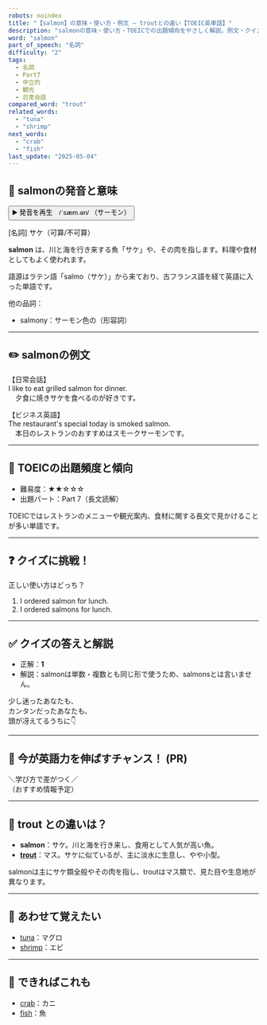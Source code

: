 ```yaml
---
robots: noindex
title: "【salmon】の意味・使い方・例文 ― troutとの違い【TOEIC英単語】"
description: "salmonの意味・使い方・TOEICでの出題傾向をやさしく解説。例文・クイズ付きでtroutとの違いもわかりやすく学べます。"
word: "salmon"
part_of_speech: "名詞"
difficulty: "2"
tags:
  - 名詞
  - Part7
  - 中立的
  - 観光
  - 日常会話
compared_word: "trout"
related_words:
  - "tuna"
  - "shrimp"
next_words:
  - "crab"
  - "fish"
last_update: "2025-05-04"
---
```


## 🔰 salmonの発音と意味

<button class="play-audio" onclick="playTTS('salmon')">
  <span class="play-audio-main">
    ▶️ 発音を再生　/ˈsæm.ən/
  </span>
  <span class="play-audio-sub">
    （サーモン）
  </span>
</button>

[名詞] サケ（可算/不可算）

**salmon** は、川と海を行き来する魚「サケ」や、その肉を指します。料理や食材としてもよく使われます。

語源はラテン語「salmo（サケ）」から来ており、古フランス語を経て英語に入った単語です。

他の品詞：  
- salmony：サーモン色の（形容詞）

---

## ✏️ salmonの例文

【日常会話】  
I like to eat grilled salmon for dinner.  
　夕食に焼きサケを食べるのが好きです。

【ビジネス英語】  
The restaurant's special today is smoked salmon.  
　本日のレストランのおすすめはスモークサーモンです。

---

## 🎯 TOEICの出題頻度と傾向

- 難易度：★★☆☆☆
- 出題パート：Part 7（長文読解）

TOEICではレストランのメニューや観光案内、食材に関する長文で見かけることが多い単語です。

---

## ❓ クイズに挑戦！

正しい使い方はどっち？

1. I ordered salmon for lunch.  
2. I ordered salmons for lunch.

---

## ✅ クイズの答えと解説

- 正解：**1**
- 解説：salmonは単数・複数とも同じ形で使うため、salmonsとは言いません。

少し迷ったあなたも、  
カンタンだったあなたも、  
頭が冴えてるうちに👇️

---

## 🚀 今が英語力を伸ばすチャンス！ (PR)

<div class="info-center">
＼学び方で差がつく／<br>  
（おすすめ情報予定）
</div>

---

## 🤔  trout との違いは？

- **salmon**：サケ。川と海を行き来し、食用として人気が高い魚。
- **[trout](/word/trout/)**：マス。サケに似ているが、主に淡水に生息し、やや小型。

salmonは主にサケ類全般やその肉を指し、troutはマス類で、見た目や生息地が異なります。

---

## 🧩 あわせて覚えたい

- [tuna](/word/tuna/)：マグロ
- [shrimp](/word/shrimp/)：エビ

---

## 📖 できればこれも

- [crab](/word/crab/)：カニ
- [fish](/word/fish/)：魚

<!-- cvid: aid08_bid15 -->
